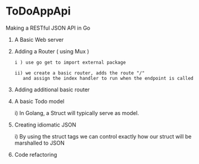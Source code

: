 # ToDoAppApi
Making a RESTful JSON API in Go

 1) A Basic Web server

 2) Adding a Router ( using Mux )

		i ) use go get to import external package

		ii) we create a basic router, adds the route "/"
           and assign the index handler to run when the endpoint is called

 3)  Adding additional basic router

 4)  A basic Todo model

		i) In Golang, a Struct will typically serve as model.

 5)  Creating idiomatic JSON

		i) By using the struct tags we can control exactly how our
		   struct will be marshalled to JSON
		   
 6)  Code refactoring

